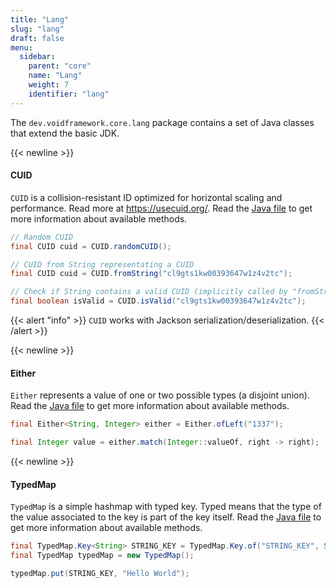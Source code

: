 ```yaml
---
title: "Lang"
slug: "lang"
draft: false
menu:
  sidebar:
    parent: "core"
    name: "Lang"
    weight: 7
    identifier: "lang"
---
```


The `dev.voidframework.core.lang` package contains a set of Java classes that extend the basic JDK.


{{< newline >}}
#### CUID

`CUID` is a collision-resistant ID optimized for horizontal scaling and performance. Read more at https://usecuid.org/. Read the [Java file](https://github.com/voidframework/voidframework/blob/master/voidframework-core/src/main/java/dev/voidframework/core/lang/CUID.java) to get more information about available methods.

```java
// Random CUID
final CUID cuid = CUID.randomCUID();

// CUID from String representating a CUID
final CUID cuid = CUID.fromString("cl9gts1kw00393647w1z4v2tc");

// Check if String contains a valid CUID (implicitly called by "fromString" method)
final boolean isValid = CUID.isValid("cl9gts1kw00393647w1z4v2tc");
```

{{< alert "info" >}}
<code>CUID</code> works with Jackson serialization/deserialization.
{{< /alert >}}



{{< newline >}}
#### Either

`Either` represents a value of one or two possible types (a disjoint union). Read the [Java file](https://github.com/voidframework/voidframework/blob/master/voidframework-core/src/main/java/dev/voidframework/core/lang/Either.java) to get more information about available methods.

```java
final Either<String, Integer> either = Either.ofLeft("1337");

final Integer value = either.match(Integer::valueOf, right -> right);
```



{{< newline >}}
#### TypedMap

`TypedMap` is a simple hashmap with typed key. Typed means that the type of the value associated to the key is part of the key itself. Read the [Java file](https://github.com/voidframework/voidframework/blob/master/voidframework-core/src/main/java/dev/voidframework/core/lang/TypedMap.java) to get more information about available methods.

```java
final TypedMap.Key<String> STRING_KEY = TypedMap.Key.of("STRING_KEY", String.class)
final TypedMap typedMap = new TypedMap();

typedMap.put(STRING_KEY, "Hello World");
```

